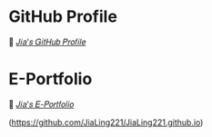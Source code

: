# GitHub Profile
💫 [𝐽𝑖𝑎'𝑠 𝐺𝑖𝑡𝐻𝑢𝑏 𝑃𝑟𝑜𝑓𝑖𝑙𝑒](https://github.com/JiaLing221) <br>

# E-Portfolio
💫 [𝐽𝑖𝑎'𝑠 𝐸-𝑃𝑜𝑟𝑡𝑓𝑜𝑙𝑖𝑜](https://github.com/JiaLing221/JiaLing221.github.io/blob/main/Eportfolio/index.html) <br>

(https://github.com/JiaLing221/JiaLing221.github.io)
